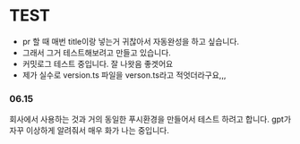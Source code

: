 # TEST

- pr 할 때 매번 title이랑 넣는거 귀찮아서 자동완성을 하고 싶습니다.
- 그래서 그거 테스트해보려고 만들고 있습니다.
- 커밋로그 테스트 중입니다. 잘 나왓음 좋겟어요
- 제가 실수로 version.ts 파일을 verson.ts라고 적엇더라구요,,,

### 06.15

회사에서 사용하는 것과 거의 동일한 푸시환경을 만들어서 테스트 하려고 합니다.
gpt가 자꾸 이상하게 알려줘서 매우 화가 나는 중입니다.
